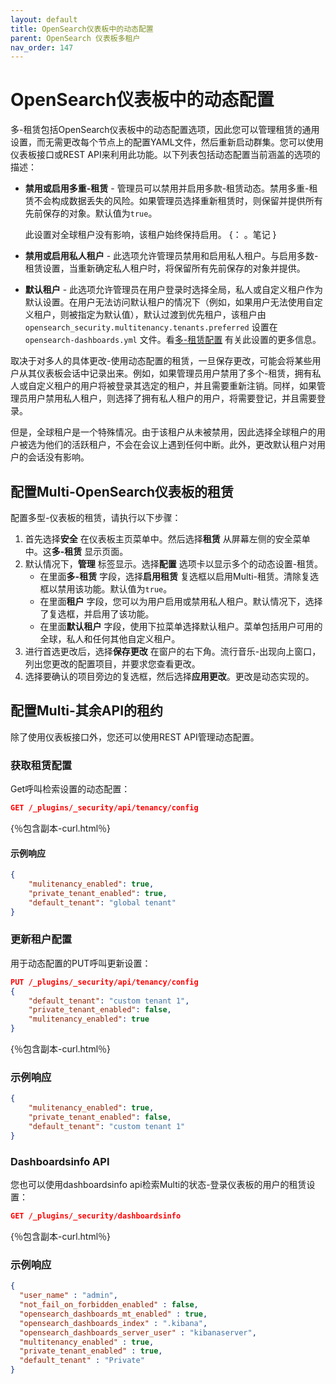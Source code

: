 ```yaml
---
layout: default
title: OpenSearch仪表板中的动态配置
parent: OpenSearch 仪表板多租户
nav_order: 147
---
```



# OpenSearch仪表板中的动态配置

多-租赁包括OpenSearch仪表板中的动态配置选项，因此您可以管理租赁的通用设置，而无需更改每个节点上的配置YAML文件，然后重新启动群集。您可以使用仪表板接口或REST API来利用此功能。以下列表包括动态配置当前涵盖的选项的描述：

- **禁用或启用多重-租赁** - 管理员可以禁用并启用多款-租赁动态。禁用多重-租赁不会构成数据丢失的风险。如果管理员选择重新租赁时，则保留并提供所有先前保存的对象。默认值为`true`。
  
  此设置对全球租户没有影响，该租户始终保持启用。
  {： 。笔记 }

- **禁用或启用私人租户** - 此选项允许管理员禁用和启用私人租户。与启用多数-租赁设置，当重新确定私人租户时，将保留所有先前保存的对象并提供。
- **默认租户** - 此选项允许管理员在用户登录时选择全局，私人或自定义租户作为默认设置。在用户无法访问默认租户的情况下（例如，如果用户无法使用自定义租户，则被指定为默认值），默认过渡到优先租户，该租户由`opensearch_security.multitenancy.tenants.preferred` 设置在`opensearch-dashboards.yml` 文件。看[多-租赁配置]({{site.url}}{{site.baseurl}}/security/multi-tenancy/multi-tenancy-config/) 有关此设置的更多信息。

取决于对多人的具体更改-使用动态配置的租赁，一旦保存更改，可能会将某些用户从其仪表板会话中记录出来。例如，如果管理员用户禁用了多个-租赁，拥有私人或自定义租户的用户将被登录其选定的租户，并且需要重新注销。同样，如果管理员用户禁用私人租户，则选择了拥有私人租户的用户，将需要登记，并且需要登录。

但是，全球租户是一个特殊情况。由于该租户从未被禁用，因此选择全球租户的用户被选为他们的活跃租户，不会在会议上遇到任何中断。此外，更改默认租户对用户的会话没有影响。


## 配置Multi-OpenSearch仪表板的租赁

配置多型-仪表板的租赁，请执行以下步骤：

1. 首先选择**安全** 在仪表板主页菜单中。然后选择**租赁** 从屏幕左侧的安全菜单中。这**多-租赁** 显示页面。
1. 默认情况下，**管理** 标签显示。选择**配置** 选项卡以显示多个的动态设置-租赁。
   * 在里面**多-租赁** 字段，选择**启用租赁** 复选框以启用Multi-租赁。清除复选框以禁用该功能。默认值为`true`。
   * 在里面**租户** 字段，您可以为用户启用或禁用私人租户。默认情况下，选择了复选框，并启用了该功能。
   * 在里面**默认租户** 字段，使用下拉菜单选择默认租户。菜单包括用户可用的全球，私人和任何其他自定义租户。
1. 进行首选更改后，选择**保存更改** 在窗户的右下角。流行音乐-出现向上窗口，列出您更改的配置项目，并要求您查看更改。
1. 选择要确认的项目旁边的复选框，然后选择**应用更改**。更改是动态实现的。


## 配置Multi-其余API的租约

除了使用仪表板接口外，您还可以使用REST API管理动态配置。

### 获取租赁配置

Get呼叫检索设置的动态配置：

```json
GET /_plugins/_security/api/tenancy/config
```
{％包含副本-curl.html％}

#### 示例响应

```json
{
    "mulitenancy_enabled": true,
    "private_tenant_enabled": true,
    "default_tenant": "global tenant"
}
```

### 更新租户配置

用于动态配置的PUT呼叫更新设置：

```json
PUT /_plugins/_security/api/tenancy/config
{
    "default_tenant": "custom tenant 1",
    "private_tenant_enabled": false,
    "mulitenancy_enabled": true
}
```
{％包含副本-curl.html％}

### 示例响应

```json
{
    "mulitenancy_enabled": true,
    "private_tenant_enabled": false,
    "default_tenant": "custom tenant 1"
}
```

### Dashboardsinfo API

您也可以使用dashboardsinfo api检索Multi的状态-登录仪表板的用户的租赁设置：

```json
GET /_plugins/_security/dashboardsinfo
```
{％包含副本-curl.html％}

### 示例响应

```json
{
  "user_name" : "admin",
  "not_fail_on_forbidden_enabled" : false,
  "opensearch_dashboards_mt_enabled" : true,
  "opensearch_dashboards_index" : ".kibana",
  "opensearch_dashboards_server_user" : "kibanaserver",
  "multitenancy_enabled" : true,
  "private_tenant_enabled" : true,
  "default_tenant" : "Private"
}
```



